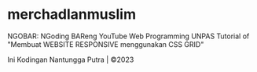 # merchadlanmuslim

NGOBAR: NGoding BAReng YouTube Web Programming UNPAS Tutorial of "Membuat WEBSITE RESPONSIVE menggunakan CSS GRID"

Ini Kodingan Nantungga Putra | &copy;2023
